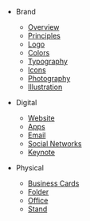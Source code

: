 * Brand
  * [Overview](/)
  * [Principles](principles.md)
  * [Logo](logo.md)
  * [Colors](colors.md)
  * [Typography](typography.md)
  * [Icons](icons.md)
  * [Photography](photography.md)
  * [Illustration](illustration.md)

* Digital
  * [Website](website.md)
  * [Apps](apps.md)
  * [Email](email.md)
  * [Social Networks](social.md)
  * [Keynote](keynote.md)

* Physical
  * [Business Cards](business-cards.md)
  * [Folder](folder.md)
  * [Office](office.md)
  * [Stand](stand.md)